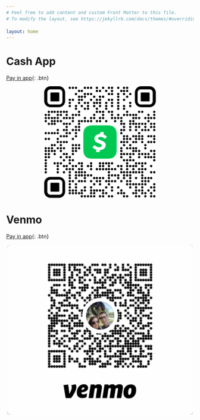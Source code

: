 ```yaml
---
# Feel free to add content and custom Front Matter to this file.
# To modify the layout, see https://jekyllrb.com/docs/themes/#overriding-theme-defaults

layout: home
---
```

# Cash App
[Pay in app](https://cash.app/$AdamHeimendinger/amount){: .btn}
<div style="text-align: center">
    <img src="assets/cash_qr.png" alt="CashApp QR code" width="300" >
</div>


# Venmo
[Pay in app](https://venmo.com/Adam-Heimendinger){: .btn}
<div style="text-align: center">
    <img src="assets/venmo_qr.png" alt="Venmo QR code" width="500" >
</div>